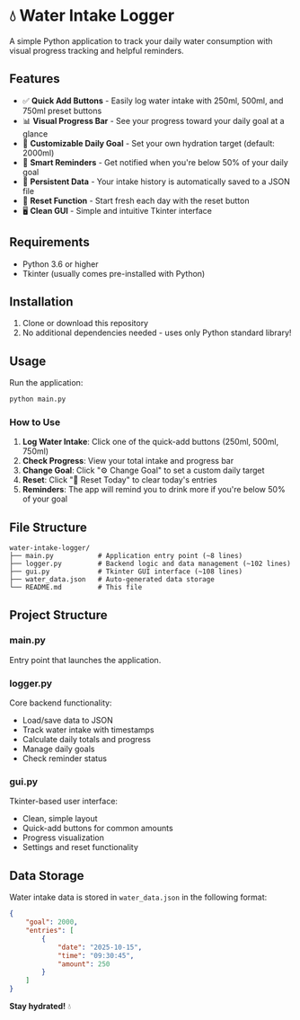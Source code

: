 # 💧 Water Intake Logger

A simple Python application to track your daily water consumption with visual progress tracking and helpful reminders.

## Features

- ✅ **Quick Add Buttons** - Easily log water intake with 250ml, 500ml, and 750ml preset buttons
- 📊 **Visual Progress Bar** - See your progress toward your daily goal at a glance
- 🎯 **Customizable Daily Goal** - Set your own hydration target (default: 2000ml)
- 🔔 **Smart Reminders** - Get notified when you're below 50% of your daily goal
- 💾 **Persistent Data** - Your intake history is automatically saved to a JSON file
- 🔄 **Reset Function** - Start fresh each day with the reset button
- 🖥️ **Clean GUI** - Simple and intuitive Tkinter interface

## Requirements

- Python 3.6 or higher
- Tkinter (usually comes pre-installed with Python)

## Installation

1. Clone or download this repository
2. No additional dependencies needed - uses only Python standard library!

## Usage

Run the application:

```bash
python main.py
```

### How to Use

1. **Log Water Intake**: Click one of the quick-add buttons (250ml, 500ml, 750ml)
2. **Check Progress**: View your total intake and progress bar
3. **Change Goal**: Click "⚙️ Change Goal" to set a custom daily target
4. **Reset**: Click "🔄 Reset Today" to clear today's entries
5. **Reminders**: The app will remind you to drink more if you're below 50% of your goal

## File Structure

```
water-intake-logger/
├── main.py           # Application entry point (~8 lines)
├── logger.py         # Backend logic and data management (~102 lines)
├── gui.py            # Tkinter GUI interface (~108 lines)
├── water_data.json   # Auto-generated data storage
└── README.md         # This file
```

## Project Structure

### main.py
Entry point that launches the application.

### logger.py
Core backend functionality:
- Load/save data to JSON
- Track water intake with timestamps
- Calculate daily totals and progress
- Manage daily goals
- Check reminder status

### gui.py
Tkinter-based user interface:
- Clean, simple layout
- Quick-add buttons for common amounts
- Progress visualization
- Settings and reset functionality

## Data Storage

Water intake data is stored in `water_data.json` in the following format:

```json
{
    "goal": 2000,
    "entries": [
        {
            "date": "2025-10-15",
            "time": "09:30:45",
            "amount": 250
        }
    ]
}
```
**Stay hydrated!** 💧